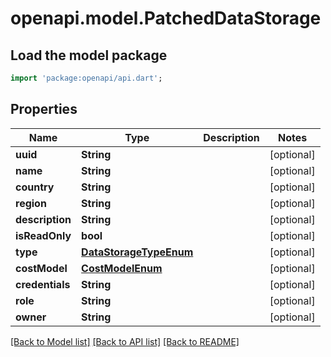 # openapi.model.PatchedDataStorage

## Load the model package
```dart
import 'package:openapi/api.dart';
```

## Properties
Name | Type | Description | Notes
------------ | ------------- | ------------- | -------------
**uuid** | **String** |  | [optional] 
**name** | **String** |  | [optional] 
**country** | **String** |  | [optional] 
**region** | **String** |  | [optional] 
**description** | **String** |  | [optional] 
**isReadOnly** | **bool** |  | [optional] 
**type** | [**DataStorageTypeEnum**](DataStorageTypeEnum.md) |  | [optional] 
**costModel** | [**CostModelEnum**](CostModelEnum.md) |  | [optional] 
**credentials** | **String** |  | [optional] 
**role** | **String** |  | [optional] 
**owner** | **String** |  | [optional] 

[[Back to Model list]](../README.md#documentation-for-models) [[Back to API list]](../README.md#documentation-for-api-endpoints) [[Back to README]](../README.md)


